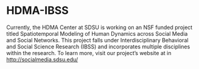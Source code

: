 # HDMA-IBSS
Currently, the HDMA Center at SDSU is working on an NSF funded project titled Spatiotemporal Modeling of Human Dynamics across Social Media and Social Networks. This project falls under Interdisciplinary Behavioral and Social Science Research (IBSS) and incorporates multiple disciplines within the research. To learn more, visit our project’s website at in http://socialmedia.sdsu.edu/
